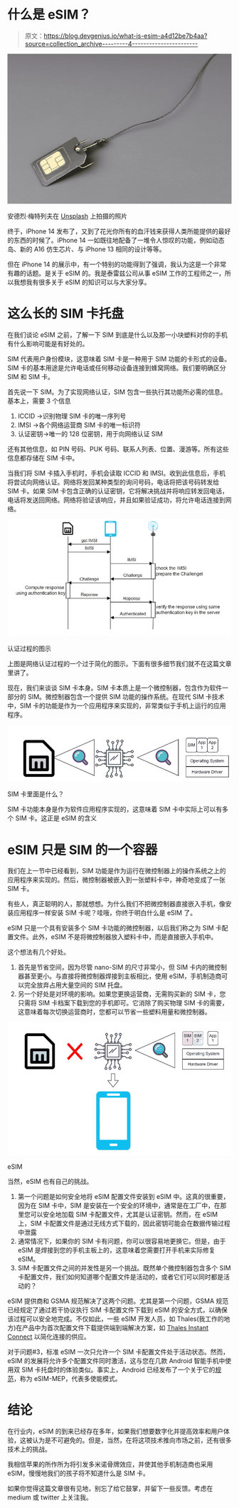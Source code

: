 # 什么是 eSIM？

> 原文：<https://blog.devgenius.io/what-is-esim-a4d12be7b4aa?source=collection_archive---------4----------------------->

![](img/53f1faf50171c2dc46bef200a29957d1.png)

安德烈·梅特列夫在 [Unsplash](https://unsplash.com?utm_source=medium&utm_medium=referral) 上拍摄的照片

终于，iPhone 14 发布了，又到了花光你所有的血汗钱来获得人类所能提供的最好的东西的时候了。iPhone 14 一如既往地配备了一堆令人惊叹的功能，例如动态岛、新的 A16 仿生芯片、与 iPhone 13 相同的设计等等。

但在 iPhone 14 的展示中，有一个特别的功能得到了强调，我认为这是一个非常有趣的话题。是关于 eSIM 的。我是泰雷兹公司从事 eSIM 工作的工程师之一，所以我想我有很多关于 eSIM 的知识可以与大家分享。

# 这么长的 SIM 卡托盘

在我们谈论 eSIM 之前，了解一下 SIM 到底是什么以及那一小块塑料对你的手机有什么影响可能是有好处的。

SIM 代表用户身份模块，这意味着 SIM 卡是一种用于 SIM 功能的卡形式的设备。SIM 卡的基本用途是允许电话或任何移动设备连接到蜂窝网络。我们要明确区分 SIM 和 SIM 卡。

首先说一下 SIM。为了实现网络认证，SIM 包含一些执行其功能所必需的信息。基本上，需要 3 个信息

1.  ICCID →识别物理 SIM 卡的唯一序列号
2.  IMSI →各个网络运营商 SIM 卡的唯一标识符
3.  认证密钥→唯一的 128 位密钥，用于向网络认证 SIM

还有其他信息，如 PIN 号码、PUK 号码、联系人列表、位置、漫游等。所有这些信息都存储在 SIM 卡中。

当我们将 SIM 卡插入手机时，手机会读取 ICCID 和 IMSI。收到此信息后，手机将尝试向网络认证。网络将发回某种类型的询问号码，电话将把该号码转发给 SIM 卡。如果 SIM 卡包含正确的认证密钥，它将解决挑战并将响应转发回电话，电话将发送回网络。网络将验证该响应，并且如果验证成功，将允许电话连接到网络。

![](img/5725c75d10f7732997ab838a2c4d352a.png)

认证过程的图示

上图是网络认证过程的一个过于简化的图示。下面有很多细节我们就不在这篇文章里讲了。

现在，我们来谈谈 SIM 卡本身。SIM 卡本质上是一个微控制器，包含作为软件一部分的 SIM。微控制器包含一个提供 SIM 功能的操作系统。在现代 SIM 卡技术中，SIM 卡的功能是作为一个应用程序来实现的，非常类似于手机上运行的应用程序。

![](img/babeae5c73d68f30a2d8825a0e882a71.png)

SIM 卡里面是什么？

SIM 卡功能本身是作为软件应用程序实现的，这意味着 SIM 卡中实际上可以有多个 SIM 卡。这正是 eSIM 的含义

# eSIM 只是 SIM 的一个容器

我们在上一节中已经看到，SIM 功能是作为运行在微控制器上的操作系统之上的应用程序来实现的。然后，微控制器被嵌入到一张塑料卡中，神奇地变成了一张 SIM 卡。

有些人，真正聪明的人，那就想想。为什么我们不把微控制器直接嵌入手机，像安装应用程序一样安装 SIM 卡呢？哇哦，你终于明白什么是 eSIM 了。

eSIM 只是一个具有安装多个 SIM 卡功能的微控制器，以后我们称之为 SIM 卡配置文件。此外，eSIM 不是将微控制器放入塑料卡中，而是直接嵌入手机中。

这个想法有几个好处。

1.  首先是节省空间，因为尽管 nano-SIM 的尺寸非常小，但 SIM 卡内的微控制器甚至更小。与直接将微控制器焊接到主板相比，使用 eSIM，手机制造商可以完全放弃占用大量空间的 SIM 托盘。
2.  另一个好处是对环境的影响。如果您更换运营商，无需购买新的 SIM 卡，您只需将 SIM 卡档案下载到您的手机即可。它消除了购买物理 SIM 卡的需要，这意味着每次切换运营商时，您都可以节省一些塑料用量和微控制器。

![](img/8862ddf753238a9d5517d740162ee68d.png)

eSIM

当然，eSIM 也有自己的挑战。

1.  第一个问题是如何安全地将 eSIM 配置文件安装到 eSIM 中。这真的很重要，因为在 SIM 卡中，SIM 是安装在一个安全的环境中，通常是在工厂中，在那里您可以安全地加载 SIM 卡配置文件，尤其是认证密钥。然而，在 eSIM 上，SIM 卡配置文件是通过无线方式下载的，因此密钥可能会在数据传输过程中泄露
2.  通常情况下，如果你的 SIM 卡有问题，你可以很容易地更换它。但是，由于 eSIM 是焊接到您的手机主板上的，这意味着您需要打开手机来实际修复 eSIM。
3.  SIM 卡配置文件之间的并发性是另一个挑战。既然单个微控制器包含多个 SIM 卡配置文件，我们如何知道哪个配置文件是活动的，或者它们可以同时都是活动的？

eSIM 提供商和 GSMA 规范解决了这两个问题。尤其是第一个问题，GSMA 规范已经规定了通过若干协议执行 SIM 卡配置文件下载到 eSIM 的安全方式，以确保该过程可以安全地完成。不仅如此，一些 eSIM 开发人员，如 Thales(我工作的地方)在产品中为首次配置文件下载提供端到端解决方案，如 [Thales Instant Connect](https://www.thalesgroup.com/en/markets/digital-identity-and-security/mobile/connectivity/esim/instant-connect#:~:text=Thales%20Instant%20Connect%20provides%20cellular,extremely%20convenient%20and%20innovative%20solution.) 以简化连接的供应。

对于问题#3，标准 eSIM 一次只允许一个 SIM 卡配置文件处于活动状态。然而，eSIM 的发展将允许多个配置文件同时激活，这与您在几款 Android 智能手机中使用双 SIM 卡托盘时的体验类似。事实上，Android 已经发布了一个关于它的[规范](https://source.android.com/docs/core/connect/esim-mep)，称为 eSIM-MEP，代表多使能模式。

# 结论

在行业内，eSIM 的到来已经存在多年，如果我们想要数字化并提高效率和用户体验，这被认为是不可避免的。但是，当然，在将这项技术推向市场之前，还有很多技术上的挑战。

我相信苹果的所作所为将引发多米诺骨牌效应，并使其他手机制造商也采用 eSIM，慢慢地我们的孩子将不知道什么是 SIM 卡。

如果你觉得这篇文章很有见地，别忘了给它鼓掌，并留下一些反馈。考虑在 medium 或 twitter 上关注我。